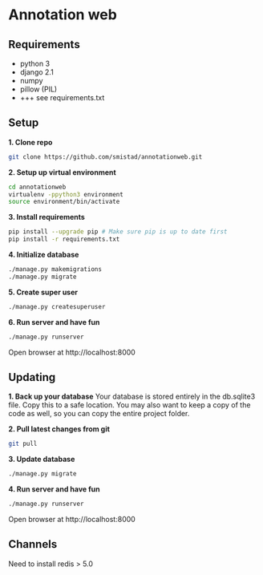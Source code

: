 Annotation web
====================================

Requirements
------------------------------------
* python 3
* django 2.1
* numpy
* pillow (PIL)
* +++ see requirements.txt

Setup
------------------------------------

**1. Clone repo**
```bash
git clone https://github.com/smistad/annotationweb.git
```

**2. Setup up virtual environment**
```bash
cd annotationweb
virtualenv -ppython3 environment
source environment/bin/activate
```

**3. Install requirements**
```bash
pip install --upgrade pip # Make sure pip is up to date first
pip install -r requirements.txt
```

**4. Initialize database**
```bash
./manage.py makemigrations
./manage.py migrate
```

**5. Create super user**
```bash
./manage.py createsuperuser
```

**6. Run server and have fun**
```bash
./manage.py runserver
```

Open browser at http://localhost:8000

Updating
--------

**1. Back up your database**
Your database is stored entirely in the db.sqlite3 file. Copy this to a safe location.
You may also want to keep a copy of the code as well, so you can copy the entire project folder.

**2. Pull latest changes from git**
```bash
git pull
```

**3. Update database**
```bash
./manage.py migrate
```

**4. Run server and have fun**
```bash
./manage.py runserver
```

Open browser at http://localhost:8000

Channels
--------
Need to install redis > 5.0